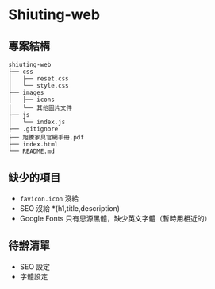 # Shiuting-web

## 專案結構

```plaintext
shiuting-web
├── css
│   ├── reset.css
│   └── style.css
├── images
│   ├── icons
│   └── 其他圖片文件
├── js
│   └── index.js
├── .gitignore
├── 旭騰家具官網手冊.pdf
├── index.html
└── README.md
```

## 缺少的項目
- `favicon.icon` 沒給
- SEO 沒給 *(h1,title,description)
- Google Fonts 只有思源黑體，缺少英文字體（暫時用相近的）

## 待辦清單
- SEO 設定
- 字體設定
